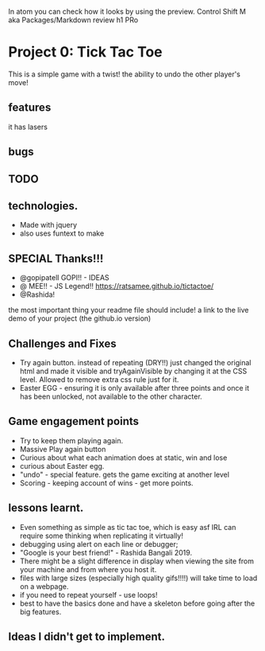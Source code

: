 In atom you can check how it looks by using the preview. Control Shift M aka Packages/Markdown review
h1 PRo

# Project 0: Tick Tac Toe
This is a simple game with a twist! the ability to undo the other player's move!

## features

it has lasers

## bugs

## TODO

## technologies.
- Made with jquery
- also uses funtext to make


## SPECIAL Thanks!!!
-  @gopipatell GOPI!! - IDEAS
- @ MEE!! - JS Legend!! https://ratsamee.github.io/tictactoe/
- @Rashida!

the most important thing your readme file should include! a link to the live demo of your project (the github.io version)


## Challenges and Fixes
- Try again button. instead of repeating (DRY!!) just changed the original html and made it visible and tryAgainVisible by changing it at the CSS level. Allowed to remove extra css rule just for it.
- Easter EGG - ensuring it is only available after three points and once it has been unlocked, not available to the other character.



## Game engagement points
- Try to keep them playing again.  
- Massive Play again button
- Curious about what each animation does at static, win and lose
- curious about Easter egg.
- "undo" -  special feature. gets the game exciting at another level
- Scoring - keeping account of wins - get more points.


## lessons learnt.
- Even something as simple as tic tac toe, which is easy asf IRL can require some thinking when replicating it virtually!
- debugging using alert on each line or debugger;
- "Google is your best friend!" - Rashida Bangali 2019.
- There might be a slight difference in display when viewing the site from your machine and from where you host it.
- files with large sizes (especially high quality gifs!!!!) will take time to load on a webpage. 
- if you need to repeat yourself - use loops!
- best to have the basics done and have a skeleton before going after the big features.

## Ideas I didn't get to implement.
